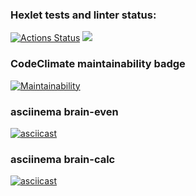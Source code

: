 ### Hexlet tests and linter status:
[![Actions Status](https://github.com/AlexeyBilyk/frontend-project-lvl1/workflows/hexlet-check/badge.svg)](https://github.com/AlexeyBilyk/frontend-project-lvl1/actions)
<a href="https://codeclimate.com/github/AlexeyBilyk/frontend-project-lvl1/maintainability"><img src="https://api.codeclimate.com/v1/badges/bf690bd0254251b90278/maintainability" /></a>

### CodeClimate maintainability badge
[![Maintainability](https://api.codeclimate.com/v1/badges/bf690bd0254251b90278/maintainability)](https://codeclimate.com/github/AlexeyBilyk/frontend-project-lvl1/maintainability)

### asciinema brain-even
[![asciicast](https://asciinema.org/a/bQSfuTD4zN3FWak1Xg3f0XjpK.svg)](https://asciinema.org/a/bQSfuTD4zN3FWak1Xg3f0XjpK)

### asciinema brain-calc
[![asciicast](https://asciinema.org/a/uT22z29sGognSAcO4meVkWdkE.svg)](https://asciinema.org/a/uT22z29sGognSAcO4meVkWdkE)